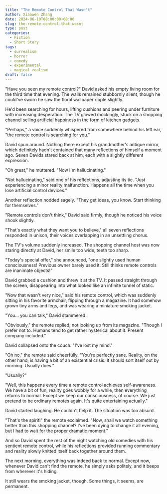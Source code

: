 ```yaml
---
title: "The Remote Control That Wasn't"
author: Xiaowen Zhang
date: 2024-06-10T08:00:00+08:00
slug: the-remote-control-that-wasnt
type: post
categories:
  - Fiction
  - Short Story
tags:
  - surrealism
  - horror
  - comedy
  - experimental
  - magical realism
draft: false
---
```


"Have you seen my remote control?" David asked his empty living room for the third time that evening. The walls remained stubbornly silent, though he could've sworn he saw the floral wallpaper ripple slightly.

He'd been searching for hours, lifting cushions and peering under furniture with increasing desperation. The TV glowed mockingly, stuck on a shopping channel selling artificial happiness in the form of kitchen gadgets.

"Perhaps," a voice suddenly whispered from somewhere behind his left ear, "the remote control is searching for you."

David spun around. Nothing there except his grandmother's antique mirror, which definitely hadn't contained that many reflections of himself a moment ago. Seven Davids stared back at him, each with a slightly different expression.

"Oh great," he muttered. "Now I'm hallucinating."

"Not hallucinating," said one of his reflections, adjusting its tie. "Just experiencing a minor reality malfunction. Happens all the time when you lose artificial control devices."

Another reflection nodded sagely. "They get ideas, you know. Start thinking for themselves."

"Remote controls don't think," David said firmly, though he noticed his voice shook slightly.

"That's exactly what they want you to believe," all seven reflections responded in unison, their voices overlapping in an unsettling chorus.

The TV's volume suddenly increased. The shopping channel host was now staring directly at David, her smile too wide, teeth too sharp.

"Today's special offer," she announced, "one slightly used human consciousness! Previous owner barely used it. Still thinks remote controls are inanimate objects!"

David grabbed a cushion and threw it at the TV. It passed straight through the screen, disappearing into what looked like an infinite tunnel of static.

"Now that wasn't very nice," said his remote control, which was suddenly sitting in his favorite armchair, flipping through a magazine. It had somehow grown tiny arms and legs, and was wearing a miniature smoking jacket.

"You... you can talk," David stammered.

"Obviously," the remote replied, not looking up from its magazine. "Though I prefer not to. Humans tend to get rather hysterical about it. Present company included."

David collapsed onto the couch. "I've lost my mind."

"Oh no," the remote said cheerfully. "You're perfectly sane. Reality, on the other hand, is having a bit of an existential crisis. It should sort itself out by morning. Usually does."

"Usually?"

"Well, this happens every time a remote control achieves self-awareness. We have a bit of fun, reality goes wobbly for a while, then everything returns to normal. Except we keep our consciousness, of course. We just pretend to be ordinary remotes again. It's quite entertaining actually."

David started laughing. He couldn't help it. The situation was too absurd.

"That's the spirit!" the remote exclaimed. "Now, shall we watch something better than this shopping channel? I've been dying to change it all evening, but I had to wait for the proper dramatic moment."

And so David spent the rest of the night watching old comedies with his sentient remote control, while his reflections provided running commentary and reality slowly knitted itself back together around them.

The next morning, everything was indeed back to normal. Except now, whenever David can't find the remote, he simply asks politely, and it beeps from wherever it's hiding.

It still wears the smoking jacket, though. Some things, it seems, are permanent.